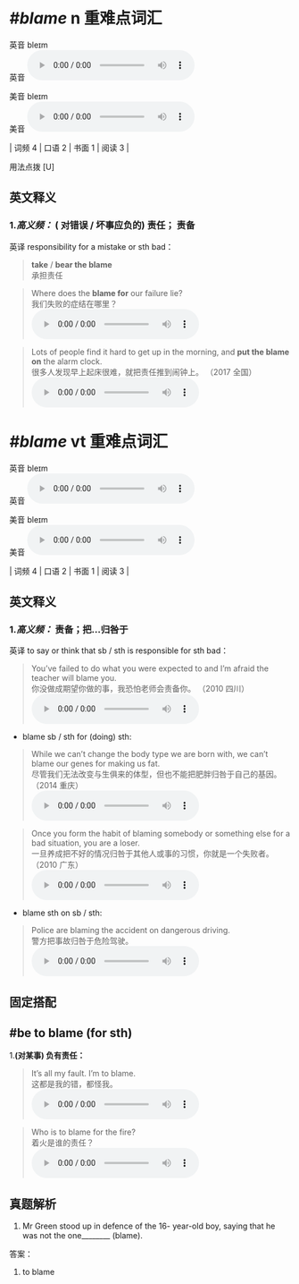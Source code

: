 # ***\#blame*** n  重难点词汇
英音 bleɪm  
英音
<audio src="./media/blame-B.aac" controls="controls"></audio>

美音 bleɪm  
美音
<audio src="./media/blame.aac" controls="controls"></audio>



| 词频 4 | 口语 2 | 书面 1 | 阅读 3 |  

用法点拨  [U]

英文释义
---
### 1.*高义频：* **( 对错误 / 坏事应负的) 责任； 责备**  
英译 responsibility for a mistake or sth bad：

 > **take** / **bear the blame**   
 > 承担责任    

 > Where does the **blame for** our failure lie?   
 > 我们失败的症结在哪里？    
<audio src="./media/7-blame.aac" controls="controls"></audio>

 > Lots of people find it hard to get up in the morning, and **put the blame on** the alarm clock.  
 > 很多人发现早上起床很难，就把责任推到闹钟上。  （2017 全国）  
<audio src="./media/Blame-101_AAC.aac" controls="controls"></audio>


# ***\#blame*** vt  重难点词汇
英音 bleɪm  
英音
<audio src="./media/blame-B.aac" controls="controls"></audio>

美音 bleɪm  
美音
<audio src="./media/blame.aac" controls="controls"></audio>



| 词频 4 | 口语 2 | 书面 1 | 阅读 3 |  

英文释义
---
### 1.*高义频：* **责备；把...归咎于**  
英译 to say or think that sb / sth is responsible for sth bad：

 > You’ve failed to do what you were expected to and I’m afraid the teacher will blame you.   
 > 你没做成期望你做的事，我恐怕老师会责备你。  （2010 四川）  
<audio src="./media/P54 blame1.aac" controls="controls"></audio>

- blame sb / sth for (doing) sth:

 > While we can’t change the body type we are born with, we can’t blame our genes for making us fat.  
 > 尽管我们无法改变与生俱来的体型，但也不能把肥胖归咎于自己的基因。  （2014 重庆）  
<audio src="./media/P54 blame2.aac" controls="controls"></audio>

 > Once you form the habit of blaming somebody or something else for a bad situation, you are a loser.   
 > 一旦养成把不好的情况归咎于其他人或事的习惯，你就是一个失败者。  （2010 广东）  
<audio src="./media/2-blame.aac" controls="controls"></audio>

- blame sth on sb / sth:

 > Police are blaming the accident on dangerous driving.   
 > 警方把事故归咎于危险驾驶。    
<audio src="./media/3-blame.aac" controls="controls"></audio>


固定搭配
---
## \#be to blame (for sth) 
1.**(对某事) 负有责任：**  

 > It’s all my fault. I’m to blame.   
 > 这都是我的错，都怪我。    
<audio src="./media/5-6-blame.aac" controls="controls"></audio>

 > Who is to blame for the fire?   
 > 着火是谁的责任？    
<audio src="./media/4-blame.aac" controls="controls"></audio>


真题解析
---
1. Mr Green stood up in defence of the 16- year-old boy, saying that he was not the one________ (blame).   

答案：
1. to blame  

